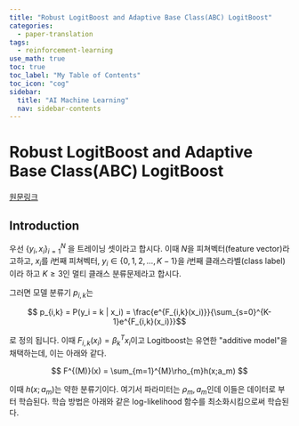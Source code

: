 ```yaml
---
title: "Robust LogitBoost and Adaptive Base Class(ABC) LogitBoost" 
categories:
  - paper-translation
tags:
  - reinforcement-learning
use_math: true
toc: true
toc_label: "My Table of Contents"
toc_icon: "cog"
sidebar:
  title: "AI Machine Learning"
  nav: sidebar-contents
---
```


# Robust LogitBoost and Adaptive Base Class(ABC) LogitBoost

[원문링크](https://arxiv.org/ftp/arxiv/papers/1203/1203.3491.pdf)

## Introduction

우선 $\{ y_i, x_i \}_{i=1}^{N}$ 을 트레이닝 셋이라고 합시다. 이때 $N$을 피쳐벡터(feature vector)라고하고, 
$x_i$를 $i$번째 피쳐벡터, $y_i \in \{ 0,1,2,\dots, K-1\}$을 $i$번째 클래스라벨(class label)이라 하고 $K \geq 3$인 멀티 클래스 분류문제라고 합시다.

그러면 모델 분류기 $p_{i,k}$는 

$$ p_{i,k} = P(y_i = k | x_i) = \frac{e^{F_{i,k}(x_i)}}{\sum_{s=0}^{K-1}e^{F_{i,k}(x_i)}}$$

로 정의 됩니다. 이때 $F_{i,k}(x_i) = \beta_{k}^{T}x_{i}$이고 Logitboost는 유연한 "additive model"을 채택하는데, 이는 아래와 같다.

$$ F^{(M)}(x) = \sum_{m=1}^{M}\rho_{m}h(x;a_m) $$

이때 $h(x;a_m)$는 약한 분류기이다. 여기서 파라미터는 $\rho_m, a_m$인데 이들은 데이터로 부터 학습된다. 
학습 방법은 아래와 같은 log-likelihood 함수를 최소화시킴으로써 학습된다. 


